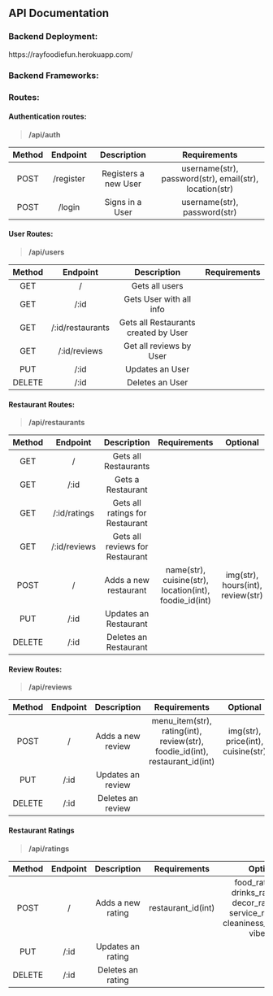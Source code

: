 <h2>API Documentation</h2>

<h3>Backend Deployment:</h3>
https://rayfoodiefun.herokuapp.com/

<h3>Backend Frameworks:</h3>


<h3>Routes:</h3>

<h4>Authentication routes:</h4>

> **/api/auth**

| Method | Endpoint| Description | Requirements |
|:--------:|:-------:|:--------------------------:|:-----------------------------:|
| POST | /register | Registers a new User | username(str), password(str), email(str), location(str) |
| POST | /login | Signs in a User | username(str), password(str) |

<h4>User Routes:</h4>

> **/api/users**

| Method | Endpoint| Description | Requirements |
|:-----:|:-----:|:-----:|:-----:|
| GET | / | Gets all users | |
| GET | /:id | Gets User with all info | |
| GET | /:id/restaurants | Gets all Restaurants created by User |  |
| GET | /:id/reviews | Get all reviews by User | |
| PUT | /:id | Updates an User |  |
| DELETE | /:id| Deletes an User |  |

<h4>Restaurant Routes:</h4>

> **/api/restaurants**

| Method | Endpoint| Description | Requirements | Optional |
|:-----:|:-----:|:-----:|:-----:| :-----: |
| GET | / | Gets all Restaurants | | |
| GET | /:id | Gets a Restaurant | | |
| GET | /:id/ratings | Gets all ratings for Restaurant | | |
| GET | /:id/reviews | Gets all reviews for Restaurant | | |
| POST | / | Adds a new restaurant | name(str), cuisine(str), location(int), foodie_id(int) | img(str), hours(int), review(str) |
| PUT | /:id | Updates an Restaurant |  |
| DELETE | /:id| Deletes an Restaurant |  |

<h4>Review Routes: </h4>

> **/api/reviews**

| Method | Endpoint| Description | Requirements | Optional |
|:-----:|:-----:|:-----:|:-----:| :-----: |
| POST | / | Adds a new review | menu_item(str), rating(int), review(str), foodie_id(int), restaurant_id(int) | img(str), price(int), cuisine(str) |
| PUT | /:id | Updates an review |  |
| DELETE | /:id| Deletes an review |  |

<h4>Restaurant Ratings</h4>

> **/api/ratings**

| Method | Endpoint| Description | Requirements | Optional |
|:-----:|:-----:|:-----:|:-----:| :-----: |
| POST | / | Adds a new rating |  restaurant_id(int) | food_rating(int), drinks_rating(int), decor_rating(int), service_rating(int), cleaniness_rating(int), vibe(str) |
| PUT | /:id | Updates an rating |  |
| DELETE | /:id| Deletes an rating |  |